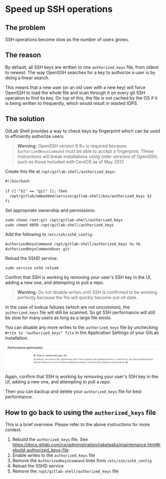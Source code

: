 # Speed up SSH operations

## The problem

SSH operations become slow as the number of users grows.

## The reason

By default, all SSH keys are written to one `authorized_keys` file, from oldest to newest. The way OpenSSH searches for a key to authorize a user is by doing a linear search.

This means that a new user (or an old user with a new key) will force OpenSSH to load the whole file and scan through it on every git SSH operation to find its key. On top of this, the file is not cached by the OS if it is being written to frequently, which would result in wasted IOPS.

## The solution

GitLab Shell provides a way to check keys by fingerprint which can be used to efficiently authorize users.

> **Warning:** OpenSSH version 6.9+ is required because `AuthorizedKeysCommand` must be able to accept a fingerprint. These instructions will break installations using older versions of OpenSSH, such as those included with CentOS as of May 2017.

Create this file at `/opt/gitlab-shell/authorized_keys`:

```
#!/bin/bash

if [[ "$1" == "git" ]]; then
  /opt/gitlab/embedded/service/gitlab-shell/bin/authorized_keys $2
fi
```

Set appropriate ownership and permissions:

```
sudo chown root:git /opt/gitlab-shell/authorized_keys
sudo chmod 0650 /opt/gitlab-shell/authorized_keys
```

Add the following to `/etc/ssh/sshd_config`:

```
AuthorizedKeysCommand /opt/gitlab-shell/authorized_keys %u %k
AuthorizedKeysCommandUser git
```

Reload the SSHD service:

```
sudo service sshd reload
```

Confirm that SSH is working by removing your user's SSH key in the UI, adding a new one, and attempting to pull a repo.

> **Warning:** Do not disable writes until SSH is confirmed to be working perfectly because the file will quickly become out-of-date.

In the case of lookup failures (which are not uncommon), the `authorized_keys` file will still be scanned. So git SSH performance will still be slow for many users as long as a large file exists.

You can disable any more writes to the `authorized_keys` file by unchecking `Write to "authorized_keys" file` in the Application Settings of your GitLab installation.

![Write to authorized keys setting](img/write_to_authorized_keys_setting.png)

Again, confirm that SSH is working by removing your user's SSH key in the UI, adding a new one, and attempting to pull a repo.

Then you can backup and delete your `authorized_keys` file for best performance.

## How to go back to using the `authorized_keys` file

This is a brief overview. Please refer to the above instructions for more context.

1. Rebuild the `authorized_keys` file. See https://docs.gitlab.com/ce/administration/raketasks/maintenance.html#rebuild-authorized_keys-file
1. Enable writes to the `authorized_keys` file
1. Remove the `AuthorizedKeysCommand` lines from `/etc/ssh/sshd_config`
1. Reload the SSHD service
1. Remove the `/opt/gitlab-shell/authorized_keys` file
